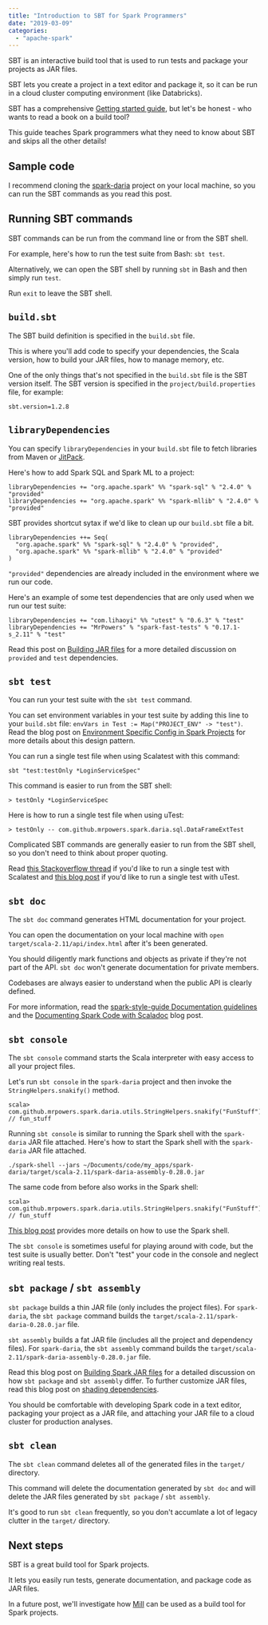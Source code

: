 ```yaml
---
title: "Introduction to SBT for Spark Programmers"
date: "2019-03-09"
categories: 
  - "apache-spark"
---
```


SBT is an interactive build tool that is used to run tests and package your projects as JAR files.

SBT lets you create a project in a text editor and package it, so it can be run in a cloud cluster computing environment (like Databricks).

SBT has a comprehensive [Getting started guide](https://www.scala-sbt.org/1.x/docs/Getting-Started.html), but let's be honest - who wants to read a book on a build tool?

This guide teaches Spark programmers what they need to know about SBT and skips all the other details!

## Sample code

I recommend cloning the [spark-daria](https://github.com/MrPowers/spark-daria) project on your local machine, so you can run the SBT commands as you read this post.

## Running SBT commands

SBT commands can be run from the command line or from the SBT shell.

For example, here's how to run the test suite from Bash: `sbt test`.

Alternatively, we can open the SBT shell by running `sbt` in Bash and then simply run `test`.

Run `exit` to leave the SBT shell.

## `build.sbt`

The SBT build definition is specified in the `build.sbt` file.

This is where you'll add code to specify your dependencies, the Scala version, how to build your JAR files, how to manage memory, etc.

One of the only things that's not specified in the `build.sbt` file is the SBT version itself. The SBT version is specified in the `project/build.properties` file, for example:

```
sbt.version=1.2.8
```

## `libraryDependencies`

You can specify `libraryDependencies` in your `build.sbt` file to fetch libraries from Maven or [JitPack](https://jitpack.io/).

Here's how to add Spark SQL and Spark ML to a project:

```
libraryDependencies += "org.apache.spark" %% "spark-sql" % "2.4.0" % "provided"
libraryDependencies += "org.apache.spark" %% "spark-mllib" % "2.4.0" % "provided"
```

SBT provides shortcut sytax if we'd like to clean up our `build.sbt` file a bit.

```
libraryDependencies ++= Seq(
  "org.apache.spark" %% "spark-sql" % "2.4.0" % "provided",
  "org.apache.spark" %% "spark-mllib" % "2.4.0" % "provided"
)
```

`"provided"` dependencies are already included in the environment where we run our code.

Here's an example of some test dependencies that are only used when we run our test suite:

```
libraryDependencies += "com.lihaoyi" %% "utest" % "0.6.3" % "test"
libraryDependencies += "MrPowers" % "spark-fast-tests" % "0.17.1-s_2.11" % "test"
```

Read this post on [Building JAR files](https://www.mungingdata.com/apache-spark/building-jar-files-with-sbt) for a more detailed discussion on `provided` and `test` dependencies.

## `sbt test`

You can run your test suite with the `sbt test` command.

You can set environment variables in your test suite by adding this line to your `build.sbt` file: `envVars in Test := Map("PROJECT_ENV" -> "test")`. Read the blog post on [Environment Specific Config in Spark Projects](https://www.mungingdata.com/apache-spark/environment-specific-configuration) for more details about this design pattern.

You can run a single test file when using Scalatest with this command:

```
sbt "test:testOnly *LoginServiceSpec"
```

This command is easier to run from the SBT shell:

```
> testOnly *LoginServiceSpec
```

Here is how to run a single test file when using uTest:

```
> testOnly -- com.github.mrpowers.spark.daria.sql.DataFrameExtTest
```

Complicated SBT commands are generally easier to run from the SBT shell, so you don't need to think about proper quoting.

Read [this Stackoverflow thread](https://stackoverflow.com/questions/11159953/scalatest-in-sbt-is-there-a-way-to-run-a-single-test-without-tags) if you'd like to run a single test with Scalatest and [this blog post](https://www.mungingdata.com/apache-spark/testing-with-utest) if you'd like to run a single test with uTest.

## `sbt doc`

The `sbt doc` command generates HTML documentation for your project.

You can open the documentation on your local machine with `open target/scala-2.11/api/index.html` after it's been generated.

You should diligently mark functions and objects as private if they're not part of the API. `sbt doc` won't generate documentation for private members.

Codebases are always easier to understand when the public API is clearly defined.

For more information, read the [spark-style-guide Documentation guidelines](https://github.com/MrPowers/spark-style-guide#documentation) and the [Documenting Spark Code with Scaladoc](https://medium.com/@mrpowers/documenting-spark-code-with-scaladoc-3f71dfe530a2) blog post.

## `sbt console`

The `sbt console` command starts the Scala interpreter with easy access to all your project files.

Let's run `sbt console` in the `spark-daria` project and then invoke the `StringHelpers.snakify()` method.

```
scala> com.github.mrpowers.spark.daria.utils.StringHelpers.snakify("FunStuff") // fun_stuff
```

Running `sbt console` is similar to running the Spark shell with the `spark-daria` JAR file attached. Here's how to start the Spark shell with the `spark-daria` JAR file attached.

```
./spark-shell --jars ~/Documents/code/my_apps/spark-daria/target/scala-2.11/spark-daria-assembly-0.28.0.jar
```

The same code from before also works in the Spark shell:

```
scala> com.github.mrpowers.spark.daria.utils.StringHelpers.snakify("FunStuff") // fun_stuff
```

[This blog post](https://www.mungingdata.com/apache-spark/using-the-console) provides more details on how to use the Spark shell.

The `sbt console` is sometimes useful for playing around with code, but the test suite is usually better. Don't "test" your code in the console and neglect writing real tests.

## `sbt package` / `sbt assembly`

`sbt package` builds a thin JAR file (only includes the project files). For `spark-daria`, the `sbt package` command builds the `target/scala-2.11/spark-daria-0.28.0.jar` file.

`sbt assembly` builds a fat JAR file (includes all the project and dependency files). For `spark-daria`, the `sbt assembly` command builds the `target/scala-2.11/spark-daria-assembly-0.28.0.jar` file.

Read this blog post on [Building Spark JAR files](https://www.mungingdata.com/apache-spark/building-jar-files-with-sbt) for a detailed discussion on how `sbt package` and `sbt assembly` differ. To further customize JAR files, read this blog post on [shading dependencies](https://www.mungingdata.com/apache-spark/shading-dependencies-with-sbt).

You should be comfortable with developing Spark code in a text editor, packaging your project as a JAR file, and attaching your JAR file to a cloud cluster for production analyses.

## `sbt clean`

The `sbt clean` command deletes all of the generated files in the `target/` directory.

This command will delete the documentation generated by `sbt doc` and will delete the JAR files generated by `sbt package` / `sbt assembly`.

It's good to run `sbt clean` frequently, so you don't accumlate a lot of legacy clutter in the `target/` directory.

## Next steps

SBT is a great build tool for Spark projects.

It lets you easily run tests, generate documentation, and package code as JAR files.

In a future post, we'll investigate how [Mill](https://github.com/lihaoyi/mill) can be used as a build tool for Spark projects.

